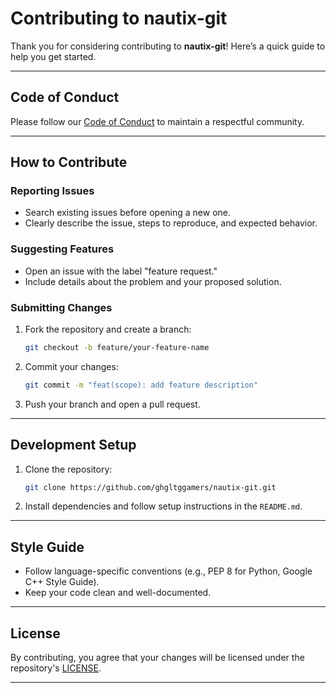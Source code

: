 # Contributing to nautix-git

Thank you for considering contributing to **nautix-git**! Here’s a quick guide to help you get started.

---

## Code of Conduct

Please follow our [Code of Conduct](CODE_OF_CONDUCT.md) to maintain a respectful community.

---

## How to Contribute

### Reporting Issues
- Search existing issues before opening a new one.
- Clearly describe the issue, steps to reproduce, and expected behavior.

### Suggesting Features
- Open an issue with the label "feature request."
- Include details about the problem and your proposed solution.

### Submitting Changes
1. Fork the repository and create a branch:
   ```bash
   git checkout -b feature/your-feature-name
   ```
2. Commit your changes:
   ```bash
   git commit -m "feat(scope): add feature description"
   ```
3. Push your branch and open a pull request.

---

## Development Setup

1. Clone the repository:
   ```bash
   git clone https://github.com/ghgltggamers/nautix-git.git
   ```
2. Install dependencies and follow setup instructions in the `README.md`.

---

## Style Guide

- Follow language-specific conventions (e.g., PEP 8 for Python, Google C++ Style Guide).
- Keep your code clean and well-documented.

---

## License

By contributing, you agree that your changes will be licensed under the repository's [LICENSE](LICENSE).

---
